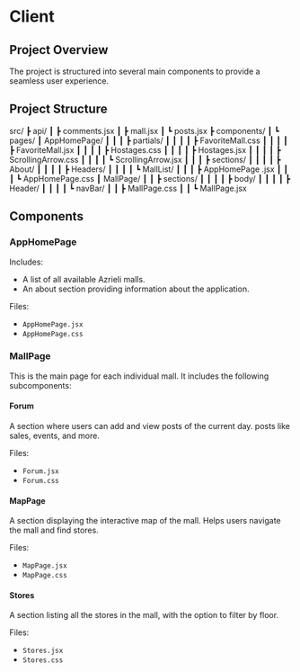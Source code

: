 # Client

## Project Overview

The project is structured into several main components to provide a seamless user experience.

## Project Structure
src/
┣ api/
┃ ┣ comments.jsx
┃ ┣ mall.jsx
┃ ┗ posts.jsx
┣ components/
┃ ┗ pages/
    ┃   AppHomePage/
    ┃ ┃ ┃ ┣ partials/
        ┃ ┃ ┃ ┃ ┣ FavoriteMall.css
        ┃ ┃ ┃ ┃ ┣ FavoriteMall.jsx
        ┃ ┃ ┃ ┃ ┣ Hostages.css
        ┃ ┃ ┃ ┃ ┣ Hostages.jsx
        ┃ ┃ ┃ ┃ ┣ ScrollingArrow.css
        ┃ ┃ ┃ ┃ ┗ ScrollingArrow.jsx
    ┃ ┃ ┃ ┣ sections/
        ┃ ┃ ┃ ┃ ┣ About/
        ┃ ┃ ┃ ┃ ┣ Headers/
        ┃ ┃ ┃ ┃ ┗ MallList/
    ┃ ┃ ┃ ┣ AppHomePage .jsx
    ┃ ┃ ┃ ┗ AppHomePage.css
    ┃   MallPage/
    ┃ ┃   ┣ sections/
        ┃ ┃ ┃ ┃ ┣ body/
        ┃ ┃ ┃ ┃ ┣ Header/
        ┃ ┃ ┃ ┃ ┗ navBar/
    ┃ ┃   ┣ MallPage.css
    ┃ ┃   ┗ MallPage.jsx


## Components

### AppHomePage

Includes:
- A list of all available Azrieli malls.
- An about section providing information about the application.

Files:
- `AppHomePage.jsx`
- `AppHomePage.css`

### MallPage

This is the main page for each individual mall. It includes the following subcomponents:

#### Forum

A section where users can add and view posts of the current day. posts like sales, events, and more.

Files:
- `Forum.jsx`
- `Forum.css`

#### MapPage

A section displaying the interactive map of the mall.
Helps users navigate the mall and find stores.

Files:
- `MapPage.jsx`
- `MapPage.css`

#### Stores

A section listing all the stores in the mall, with the option to filter by floor.

Files:
- `Stores.jsx`
- `Stores.css`
